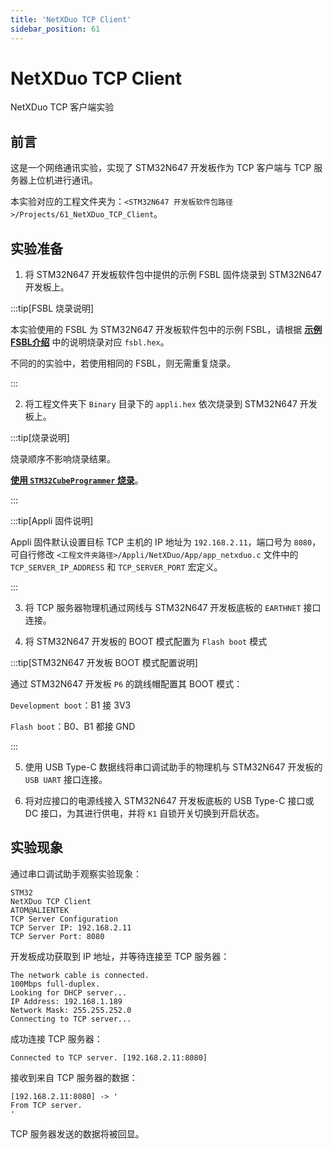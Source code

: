 ```yaml
---
title: 'NetXDuo TCP Client'
sidebar_position: 61
---
```


# NetXDuo TCP Client

NetXDuo TCP 客户端实验

## 前言

这是一个网络通讯实验，实现了 STM32N647 开发板作为 TCP 客户端与 TCP 服务器上位机进行通讯。

本实验对应的工程文件夹为：`<STM32N647 开发板软件包路径>/Projects/61_NetXDuo_TCP_Client`。

## 实验准备

1. 将 STM32N647 开发板软件包中提供的示例 FSBL 固件烧录到 STM32N647 开发板上。

:::tip[FSBL 烧录说明]

本实验使用的 FSBL 为 STM32N647 开发板软件包中的示例 FSBL，请根据 [**示例 FSBL介绍**](../start-guide/software-package/software-package.md#fsbl) 中的说明烧录对应 `fsbl.hex`。

不同的的实验中，若使用相同的 FSBL，则无需重复烧录。

:::

2. 将工程文件夹下 `Binary` 目录下的 `appli.hex` 依次烧录到 STM32N647 开发板上。

:::tip[烧录说明]

烧录顺序不影响烧录结果。

[**使用 `STM32CubeProgrammer` 烧录**](../start-guide/start-development/step-by-step.md#step-3-使用-stm32cubeprogrammer-烧录)。

:::

:::tip[Appli 固件说明]

Appli 固件默认设置目标 TCP 主机的 IP 地址为 `192.168.2.11`，端口号为 `8080`，可自行修改 `<工程文件夹路径>/Appli/NetXDuo/App/app_netxduo.c` 文件中的 `TCP_SERVER_IP_ADDRESS` 和 `TCP_SERVER_PORT` 宏定义。

:::

3. 将 TCP 服务器物理机通过网线与 STM32N647 开发板底板的 `EARTHNET` 接口连接。

4. 将 STM32N647 开发板的 BOOT 模式配置为 `Flash boot` 模式

:::tip[STM32N647 开发板 BOOT 模式配置说明]

通过 STM32N647 开发板 `P6` 的跳线帽配置其 BOOT 模式：

`Development boot`：B1 接 3V3

`Flash boot`：B0、B1 都接 GND

:::

5. 使用 USB Type-C 数据线将串口调试助手的物理机与 STM32N647 开发板的 `USB UART` 接口连接。

6. 将对应接口的电源线接入 STM32N647 开发板底板的 USB Type-C 接口或 DC 接口，为其进行供电，并将 `K1` 自锁开关切换到开启状态。

## 实验现象

通过串口调试助手观察实验现象：

```shell
STM32
NetXDuo TCP Client
ATOM@ALIENTEK
TCP Server Configuration
TCP Server IP: 192.168.2.11
TCP Server Port: 8080
```

开发板成功获取到 IP 地址，并等待连接至 TCP 服务器：

```shell
The network cable is connected.
100Mbps full-duplex.
Looking for DHCP server...
IP Address: 192.168.1.189
Network Mask: 255.255.252.0
Connecting to TCP server...
```

成功连接 TCP 服务器：

```shell
Connected to TCP server. [192.168.2.11:8080]
```

接收到来自 TCP 服务器的数据：

```shell
[192.168.2.11:8080] -> '
From TCP server.
'
```

TCP 服务器发送的数据将被回显。